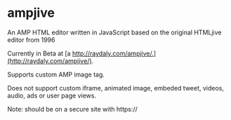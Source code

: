 # ampjive
An AMP HTML editor written in JavaScript based on the original HTMLjive editor from 1996

Currently in Beta at [a http://raydaly.com/ampjive/.](http://raydaly.com/ampjive/).

Supports custom AMP image tag.

Does not support custom iframe, animated image, embeded tweet, videos, audio, ads or user page views.

Note: should be on a secure site with https://
